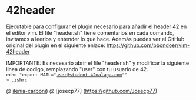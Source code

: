 # 42header
Ejecutable para configurar el plugin necesario para añadir el header 42 en el editor vim.
El file "header.sh" tiene comentarios en cada comando, invitamos a leerlos y entender lo que hace.
Además puedes ver el GitHub original del plugin en el siguiente enlace:
https://github.com/pbondoer/vim-42header

IMPORTANTE:
Es necesario abrir el file "header.sh" y modificar la siguiente linea de codigo, remplazando "user" con tu usuario de 42.<br>
<code>echo "export MAIL=\"user@student.42malaga.com\"" > .zshrc</code>

@ [ilenia-carboni](https://github.com/ilenia-carboni))
@ [josecp77] (https://github.com/Josecp77)

